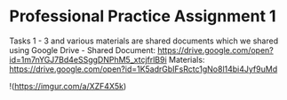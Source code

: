 # Professional Practice Assignment 1

Tasks 1 - 3 and various materials are shared documents which we shared using Google Drive - 
Shared Document: https://drive.google.com/open?id=1m7nYGJ7Bd4eSSggDNPhM5_xtcjfrlB9i
Materials: https://drive.google.com/open?id=1K5adrGbIFsRctc1gNo8l14bi4Jyf9uMd

!(https://imgur.com/a/XZF4X5k)
